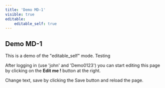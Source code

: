 ```yaml
---
title: 'Demo MD-1'
visible: true
editable:
    editable_self: true
---
```


## Demo MD-1

This is a demo of the "editable_self" mode. Testing

After logging in (use 'john' and 'Demo0123') you can start editing this page by clicking on the <b>Edit me !</b> button at the right.

Change text, save by clicking the Save button and reload the page.
